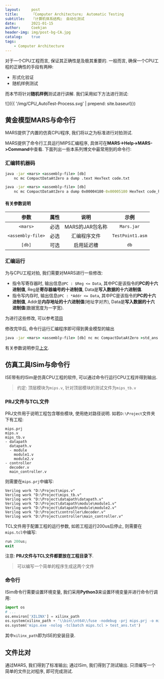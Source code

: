 ```yaml
---	
layout:     post	
title:      『Computer Architecture』 Automatic Testing	
subtitle:   『计算机体系结构』 自动化测试    
date:       2021-01-15	   
author:     Coekjan 
header-img: img/post-bg-CA.jpg	
catalog:    true	
tags:	
    - Computer Architecture  
---
```


对于一个CPU工程而言, 保证其正确性是及极其重要的. 一般而言, 确保一个CPU工程的正确性的手段有两种:
* 形式化验证
* 随机样例测试

而本节将针对**随机样例**测试进行讲解. 我们采用如下方法进行测试:

![]({{ '/img/CPU_AutoTest-Process.svg' | prepend: site.baseurl}})

## 黄金模型MARS与命令行

MARS提供了内置的仿真CPU程序, 我们将以之为标准进行对拍测试.

MARS提供了命令行工具运行MIPS汇编程序, 具体可在**MARS->Help->MARS->Command**中查看. 下面列出一些本系列博文中最常用到的命令行:

### 汇编转机器码

```cmd
java -jar <mars> <assembly-file> [db]
    nc mc CompactDataAtZero a dump .text HexText code.txt

java -jar <mars> <assembly-file> [db]
    nc mc CompactDataAtZero a dump 0x00004180-0x00005180 HexText code_handler.txt
```

#### 有关参数说明

参数 | 属性 | 说明 | 示例
:---:|:---:|:---:|:---:
`<mars>` | 必选 | MARS的JAR包名称 | `Mars.jar`
`<assembly-file>` | 必选 | 汇编程序文件 | `TestPoint1.asm`
`[db]` | 可选 | 启用延迟槽 | `db`

### 汇编运行

为与CPU工程对拍, 我们需要对MARS进行一些修改:
* 指令写寄存器时, 输出信息`@PC : $Reg <= Data`, 其中PC是该指令的**PC的十六进制值**, Reg是**寄存器编号的十进制值**, Data是**写入数据的十六进制值**.
* 指令写内存时, 输出信息`@PC : *Addr <= Data`, 其中PC是该指令的**PC的十六进制值**, Addr是**内存地址的十六进制值**(地址字对齐), Data是**写入数据的十六进制值**(数据宽度为一字宽).

为进行这些修改, 可以参考[项目]()

修改完毕后, 命令行运行汇编程序即可得到黄金模型的输出

```cmd
java -jar <mars> <assembly-file> [db] nc mc CompactDataAtZero >std_ans.txt
```

有关参数说明参见[上文](#有关参数说明).

## 仿真工具ISim与命令行

ISE带有的ISim是仿真CPU工程的软件, 可以通过命令行运行CPU工程并得到输出.

> 约定: 顶层模块为`mips.v`, 针对顶层模块的测试文件为`mips_tb.v`

### PRJ文件与TCL文件

PRJ文件用于说明工程包含哪些模块, 使用绝对路径说明. 如若`D:\Project`文件夹下有工程:

```library
mips.prj
mips.v
mips_tb.v
- datapath
  datapath.v
  - module
    module1.v
    module2.v
- controller
  decoder.v
  main_controller.v
```

则需要在`mips.prj`中编写:

```prj
Verilog work "D:\Project\mips.v"
Verilog work "D:\Project\mips_tb.v"
Verilog work "D:\Project\datapath\datapath.v"
Verilog work "D:\Project\datapath\module\module1.v"
Verilog work "D:\Project\datapath\module\module2.v"
Verilog work "D:\Project\controller\decoder.v"
Verilog work "D:\Project\controller\main_controller.v"
```

TCL文件用于配置工程的运行参数, 如若工程运行200us后停止, 则需要在`mips.tcl`中编写:

```tcl
run 200us;
exit
```

注意: **PRJ文件与TCL文件都要放在工程目录下**.

> 可以编写一个简单的程序生成这两个文件

### 命令行

ISim命令行需要设置环境变量, 我们采用**Python3**来设置环境变量并进行命令行调用:

```python
import os
# ...
os.environ['XILINX'] = xilinx_path
os.system(xilinx_path + '\\bin\\nt64\\fuse -nodebug -prj mips.prj -o mips.exe mips_tb >log.txt')
os.system('mips.exe -nolog -tclbatch mips.tcl > test_ans.txt')
```

其中`xilinx_path`即为ISE的安装目录.

## 文件比对

通过MARS, 我们得到了标准输出; 通过ISim, 我们得到了测试输出. 只须编写一个简单的文件比对程序, 即可完成测试.
